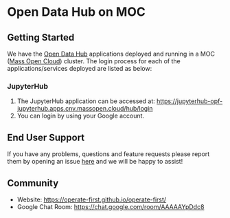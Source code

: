 # Open Data Hub on MOC

## Getting Started

We have the [Open Data Hub](https://opendatahub.io/) applications deployed and running in a MOC ([Mass Open Cloud](https://massopen.cloud/)) cluster. The login process for each of the applications/services deployed are listed as below:

### JupyterHub

1. The JupyterHub application can be accessed at: https://jupyterhub-opf-jupyterhub.apps.cnv.massopen.cloud/hub/login
2. You can login by using your Google account.

## End User Support

If you have any problems, questions and feature requests please report them by opening an issue [here](https://github.com/operate-first/odh-moc-support/issues) and we will be happy to assist!

## Community

* Website: https://operate-first.github.io/operate-first/
* Google Chat Room: https://chat.google.com/room/AAAAAYpDdc8
